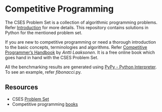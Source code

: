 # Competitive Programming

The CSES Problem Set is a collection of algorithmic programming problems. Refer [Introduction](https://cses.fi/problemset/text/2433) for more details. This repository contains solutions in Python for the mentioned problem set.

If you are new to competitive programming or need a thorough introduction to the basic concepts, terminologies and algorithms. Refer [Competitive Programmer’s Handbook](https://cses.fi/book/book.pdf) by *Antti Laaksonen*. It is a free online book which goes hand in hand with the CSES Problem Set.

All the benchmarking results are generated using [PyPy - Python Interpreter](https://realpython.com/pypy-faster-python/). To see an example, refer *fibonacci*.py.

## Resources

- CSES [Problem Set](https://cses.fi/problemset/)
- Competitive programming [books](https://cses.fi/book/index.php)
